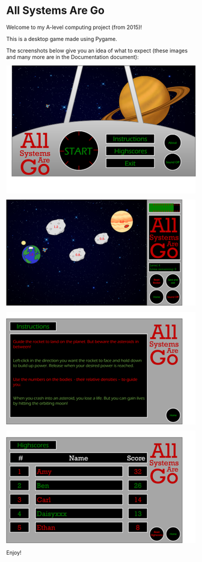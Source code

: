 # All Systems Are Go

Welcome to my A-level computing project (from 2015)!

This is a desktop game made using Pygame.

The screenshots below give you an idea of what to expect (these images and many more are in the Documentation document):

![start menu design.png](Documentation%2FImages%2Fstart%20menu%20design.png)

![playfield design.png](Documentation%2FImages%2Fplayfield%20design.png)

![instructions screen design.png](Documentation%2FImages%2Finstructions%20screen%20design.png)

![highscores design.png](Documentation%2FImages%2Fhighscores%20design.png)

Enjoy!
